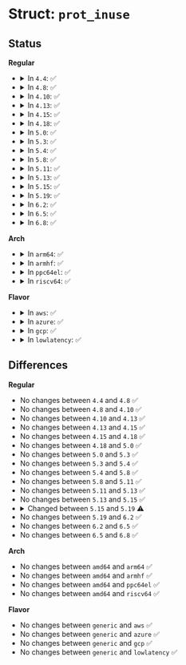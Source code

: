 # Struct: <code>prot_inuse</code>

## Status
<b>Regular</b>
<ul>
<li>
<details>
<summary>In <code>4.4</code>: ✅</summary>

```c
struct prot_inuse {
    int val[64];
};
```
</details>
</li>
<li>
<details>
<summary>In <code>4.8</code>: ✅</summary>

```c
struct prot_inuse {
    int val[64];
};
```
</details>
</li>
<li>
<details>
<summary>In <code>4.10</code>: ✅</summary>

```c
struct prot_inuse {
    int val[64];
};
```
</details>
</li>
<li>
<details>
<summary>In <code>4.13</code>: ✅</summary>

```c
struct prot_inuse {
    int val[64];
};
```
</details>
</li>
<li>
<details>
<summary>In <code>4.15</code>: ✅</summary>

```c
struct prot_inuse {
    int val[64];
};
```
</details>
</li>
<li>
<details>
<summary>In <code>4.18</code>: ✅</summary>

```c
struct prot_inuse {
    int val[64];
};
```
</details>
</li>
<li>
<details>
<summary>In <code>5.0</code>: ✅</summary>

```c
struct prot_inuse {
    int val[64];
};
```
</details>
</li>
<li>
<details>
<summary>In <code>5.3</code>: ✅</summary>

```c
struct prot_inuse {
    int val[64];
};
```
</details>
</li>
<li>
<details>
<summary>In <code>5.4</code>: ✅</summary>

```c
struct prot_inuse {
    int val[64];
};
```
</details>
</li>
<li>
<details>
<summary>In <code>5.8</code>: ✅</summary>

```c
struct prot_inuse {
    int val[64];
};
```
</details>
</li>
<li>
<details>
<summary>In <code>5.11</code>: ✅</summary>

```c
struct prot_inuse {
    int val[64];
};
```
</details>
</li>
<li>
<details>
<summary>In <code>5.13</code>: ✅</summary>

```c
struct prot_inuse {
    int val[64];
};
```
</details>
</li>
<li>
<details>
<summary>In <code>5.15</code>: ✅</summary>

```c
struct prot_inuse {
    int val[64];
};
```
</details>
</li>
<li>
<details>
<summary>In <code>5.19</code>: ✅</summary>

```c
struct prot_inuse {
    int all;
    int val[64];
};
```
</details>
</li>
<li>
<details>
<summary>In <code>6.2</code>: ✅</summary>

```c
struct prot_inuse {
    int all;
    int val[64];
};
```
</details>
</li>
<li>
<details>
<summary>In <code>6.5</code>: ✅</summary>

```c
struct prot_inuse {
    int all;
    int val[64];
};
```
</details>
</li>
<li>
<details>
<summary>In <code>6.8</code>: ✅</summary>

```c
struct prot_inuse {
    int all;
    int val[64];
};
```
</details>
</li>
</ul>
<b>Arch</b>
<ul>
<li>
<details>
<summary>In <code>arm64</code>: ✅</summary>

```c
struct prot_inuse {
    int val[64];
};
```
</details>
</li>
<li>
<details>
<summary>In <code>armhf</code>: ✅</summary>

```c
struct prot_inuse {
    int val[64];
};
```
</details>
</li>
<li>
<details>
<summary>In <code>ppc64el</code>: ✅</summary>

```c
struct prot_inuse {
    int val[64];
};
```
</details>
</li>
<li>
<details>
<summary>In <code>riscv64</code>: ✅</summary>

```c
struct prot_inuse {
    int val[64];
};
```
</details>
</li>
</ul>
<b>Flavor</b>
<ul>
<li>
<details>
<summary>In <code>aws</code>: ✅</summary>

```c
struct prot_inuse {
    int val[64];
};
```
</details>
</li>
<li>
<details>
<summary>In <code>azure</code>: ✅</summary>

```c
struct prot_inuse {
    int val[64];
};
```
</details>
</li>
<li>
<details>
<summary>In <code>gcp</code>: ✅</summary>

```c
struct prot_inuse {
    int val[64];
};
```
</details>
</li>
<li>
<details>
<summary>In <code>lowlatency</code>: ✅</summary>

```c
struct prot_inuse {
    int val[64];
};
```
</details>
</li>
</ul>

## Differences
<b>Regular</b>
<ul>
<li>
No changes between <code>4.4</code> and <code>4.8</code> ✅
</li>
<li>
No changes between <code>4.8</code> and <code>4.10</code> ✅
</li>
<li>
No changes between <code>4.10</code> and <code>4.13</code> ✅
</li>
<li>
No changes between <code>4.13</code> and <code>4.15</code> ✅
</li>
<li>
No changes between <code>4.15</code> and <code>4.18</code> ✅
</li>
<li>
No changes between <code>4.18</code> and <code>5.0</code> ✅
</li>
<li>
No changes between <code>5.0</code> and <code>5.3</code> ✅
</li>
<li>
No changes between <code>5.3</code> and <code>5.4</code> ✅
</li>
<li>
No changes between <code>5.4</code> and <code>5.8</code> ✅
</li>
<li>
No changes between <code>5.8</code> and <code>5.11</code> ✅
</li>
<li>
No changes between <code>5.11</code> and <code>5.13</code> ✅
</li>
<li>
No changes between <code>5.13</code> and <code>5.15</code> ✅
</li>
<li>
<details>
<summary>Changed between <code>5.15</code> and <code>5.19</code> ⚠️</summary>
<ul>
<li>
<b>Field added. </b>
<code>int all</code>
</li>
</ul>
</details>
</li>
<li>
No changes between <code>5.19</code> and <code>6.2</code> ✅
</li>
<li>
No changes between <code>6.2</code> and <code>6.5</code> ✅
</li>
<li>
No changes between <code>6.5</code> and <code>6.8</code> ✅
</li>
</ul>
<b>Arch</b>
<ul>
<li>
No changes between <code>amd64</code> and <code>arm64</code> ✅
</li>
<li>
No changes between <code>amd64</code> and <code>armhf</code> ✅
</li>
<li>
No changes between <code>amd64</code> and <code>ppc64el</code> ✅
</li>
<li>
No changes between <code>amd64</code> and <code>riscv64</code> ✅
</li>
</ul>
<b>Flavor</b>
<ul>
<li>
No changes between <code>generic</code> and <code>aws</code> ✅
</li>
<li>
No changes between <code>generic</code> and <code>azure</code> ✅
</li>
<li>
No changes between <code>generic</code> and <code>gcp</code> ✅
</li>
<li>
No changes between <code>generic</code> and <code>lowlatency</code> ✅
</li>
</ul>
